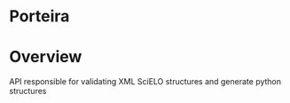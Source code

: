 Porteira
========

Overview
========
API responsible for validating XML SciELO structures and generate python structures

